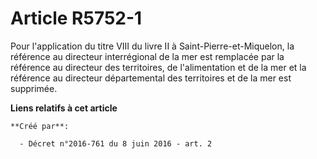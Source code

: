 # Article R5752-1

Pour  l'application du titre VIII du livre II à Saint-Pierre-et-Miquelon, la  référence au directeur interrégional de la mer
est remplacée par la  référence au directeur des territoires, de l'alimentation et de la mer  et la référence au directeur
départemental des territoires et de la mer  est supprimée.

**Liens relatifs à cet article**

	**Créé par**:

	  - Décret n°2016-761 du 8 juin 2016 - art. 2

